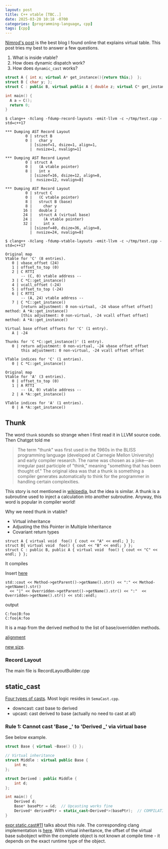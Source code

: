 ```yaml
---
layout: post
title: C++ vtable [TBC..]
date: 2025-03-20 10:18 -0700
categories: [programming-language, cpp]
tags: [cpp]
---
```


[Nimrod's post](https://nimrod.blog/posts/what-does-cpp-object-layout-look-like/)
is the best blog I found online that explains virtual table. This post tries my
best to answer a few questions.

1. What is inside vtable?
2. How does dynamic dispatch work?
3. How does `dynamic_cast` works?

```cpp
struct A { int x; virtual A* get_instance(){return this;}  };
struct B { char y; };
struct C : public B, virtual public A { double z; virtual C* get_instance(){return this;} };

int main() {
  A a = C();
  return 0;
}
```

```
$ clang++ -Xclang -fdump-record-layouts -emit-llvm -c ~/tmp/test.cpp -std=c++17

*** Dumping AST Record Layout
         0 | struct B
         0 |   char y
           | [sizeof=1, dsize=1, align=1,
           |  nvsize=1, nvalign=1]

*** Dumping AST Record Layout
         0 | struct A
         0 |   (A vtable pointer)
         8 |   int x
           | [sizeof=16, dsize=12, align=8,
           |  nvsize=12, nvalign=8]

*** Dumping AST Record Layout
         0 | struct C
         0 |   (C vtable pointer)
         8 |   struct B (base)
         8 |     char y
        16 |   double z
        24 |   struct A (virtual base)
        24 |     (A vtable pointer)
        32 |     int x
           | [sizeof=40, dsize=36, align=8,
           |  nvsize=24, nvalign=8]

$ clang++ -Xclang -fdump-vtable-layouts -emit-llvm -c ~/tmp/test.cpp -std=c++17

Original map
Vtable for 'C' (8 entries).
   0 | vbase_offset (24)
   1 | offset_to_top (0)
   2 | C RTTI
       -- (C, 0) vtable address --
   3 | C *C::get_instance()
   4 | vcall_offset (-24)
   5 | offset_to_top (-24)
   6 | C RTTI
       -- (A, 24) vtable address --
   7 | C *C::get_instance()
       [return adjustment: 0 non-virtual, -24 vbase offset offset] method: A *A::get_instance()
       [this adjustment: 0 non-virtual, -24 vcall offset offset] method: A *A::get_instance()

Virtual base offset offsets for 'C' (1 entry).
   A | -24

Thunks for 'C *C::get_instance()' (1 entry).
   0 | return adjustment: 0 non-virtual, -24 vbase offset offset
       this adjustment: 0 non-virtual, -24 vcall offset offset

VTable indices for 'C' (1 entries).
   0 | C *C::get_instance()

Original map
Vtable for 'A' (3 entries).
   0 | offset_to_top (0)
   1 | A RTTI
       -- (A, 0) vtable address --
   2 | A *A::get_instance()

VTable indices for 'A' (1 entries).
   0 | A *A::get_instance()
```

## Thunk

The word `thunk` sounds so strange when I first read it in LLVM source code.
Then Chatgpt told me

> The term "thunk" was first used in the 1960s in the BLISS programming
> language (developed at Carnegie Mellon University) and early compiler
> research. The name was chosen as a joke—an irregular past participle of
> "think," meaning "something that has been thought of." The original idea was
> that a thunk is something a compiler generates automatically to think for the
> programmer in handling certain complexities.

This story is not mentioned in
[wikipedia](https://en.wikipedia.org/wiki/Thunk), but the idea is similar. A
thunk is a subroutine used to inject a calculation into another subroutine.
Anyway, this word is popular in compiler world!

Why we need thunk in vtable?

- Virtual inheritance
- Adjusting the this Pointer in Multiple Inheritance
- Covariant return types

```
struct A { virtual void  foo() { cout << "A" << endl; } };
struct B{ virtual void  foo() { cout << "B" << endl; } };
struct C : public B, public A { virtual void  foo() { cout << "C" << endl; } };
```

It compiles

Insert
[here](https://github.com/llvm/llvm-project/blob/f5f5286da3a64608b5874d70b32f955267039e1c/clang/lib/AST/ASTContext.cpp#L1646)

```
std::cout << Method->getParent()->getName().str() << ":" << Method->getName().str()
  << "|" << Overridden->getParent()->getName().str() << ":"  << Overridden->getName().str() << std::endl;
```

output

```
C:foo|B:foo
C:foo|A:foo
```

It is a map from the derived method to the list of base/overridden methods.

[alignment](https://github.com/llvm/llvm-project/blob/f5f5286da3a64608b5874d70b32f955267039e1c/clang/lib/AST/RecordLayoutBuilder.cpp#L1278)

[new size](https://github.com/llvm/llvm-project/blob/f5f5286da3a64608b5874d70b32f955267039e1c/clang/lib/AST/RecordLayoutBuilder.cpp#L1298).

### Record Layout

The main file is RecordLayoutBuilder.cpp

## static_cast

[Four types of casts](https://github.com/llvm/llvm-project/blob/f5f5286da3a64608b5874d70b32f955267039e1c/clang/lib/Parse/ParseExprCXX.cpp#L1661).
Most logic resides in `SemaCast.cpp`.

- downcast: cast base to derived
- upcast: cast derived to base (actually no need to cast at all)

### Rule 1: Cannot cast 'Base _' to 'Derived _' via virtual base

See below example.

```cpp
struct Base { virtual ~Base() {} };

// Virtual inheritance
struct Middle : virtual public Base {
    int m;
};

struct Derived : public Middle {
    int d;
};

int main() {
    Derived d;
    Base* basePtr = &d;  // Upcasting works fine
    Derived* derivedPtr = static_cast<Derived*>(basePtr);  // COMPILATION ERROR
}
```

[expr.static.cast#11](https://eel.is/c%2B%2Bdraft/expr.static.cast#11) talks
about this rule. The corresponding clang implementation is
[here](https://github.com/llvm/llvm-project/blob/f5f5286da3a64608b5874d70b32f955267039e1c/clang/lib/Sema/SemaCast.cpp#L1740).
With virtual inheritance, the offset of the virtual base subobject within the
complete object is not known at compile time - it depends on the exact runtime
type of the object.
